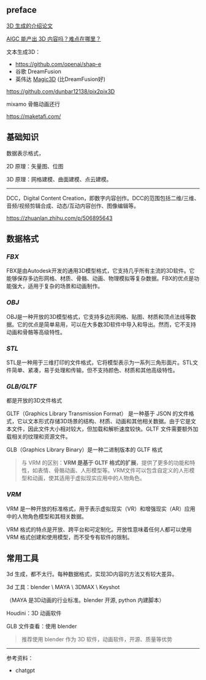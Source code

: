 
## preface

[3D 生成的介绍论文](https://arxiv.org/pdf/2210.15663v2.pdf)

[AIGC 能产出 3D 内容吗？难点在哪里？](https://www.zhihu.com/question/572123152)

文本生成3D：
- https://github.com/openai/shap-e
- 谷歌 DreamFusion
- 英伟达 [Magic3D](https://research.nvidia.com/labs/dir/magic3d/) (比DreamFusion好)

https://github.com/dunbar12138/pix2pix3D



mixamo 骨骼动画还行


https://maketafi.com/


## 基础知识

数据表示格式，

2D 原理：矢量图、位图

3D 原理：网格建模、曲面建模、点云建模。

--------------

DCC，Digital Content Creation，即数字内容创作。DCC的范围包括二维/三维、音频/视频剪辑合成、动态/互动内容创作、图像编辑等。

https://zhuanlan.zhihu.com/p/506895643



## 数据格式

### _FBX_

FBX是由Autodesk开发的通用3D模型格式，它支持几乎所有主流的3D软件。它能够保存多边形网格、材质、骨骼、动画、物理模拟等复杂数据。FBX的优点是功能强大，适用于复杂的场景和动画制作。

### _OBJ_

OBJ是一种开放的3D模型格式，它支持多边形网格、贴图、材质和顶点法线等数据。它的优点是简单易用，可以在大多数3D软件中导入和导出。然而，它不支持动画和骨骼等高级特性。


### _STL_

STL是一种用于三维打印的文件格式，它将模型表示为一系列三角形面片。STL文件简单、紧凑，易于处理和传输，但不支持颜色、材质和其他高级特性。




### _GLB/GLTF_

都是开放的3D文件格式

GLTF（Graphics Library Transmission Format） 是一种基于 JSON 的文件格式，它以文本形式存储3D场景的结构、材质、动画和其他相关数据。由于它是文本文件，因此文件大小相对较大，但加载和解析速度较快。GLTF 文件需要额外加载相关的纹理和资源文件。

GLB（Graphics Library Binary）是一种二进制版本的 GLTF 格式

> 与 VRM 的区别：**VRM 是基于 GLTF 格式的扩展**，提供了更多的功能和特性，如表情、骨骼动画、人形模型等。VRM文件可以包含自定义的人形模型和动画，使其适用于虚拟现实应用中的人物角色。


### _VRM_

VRM 是一种开放的标准格式，用于表示虚拟现实（VR）和增强现实（AR）应用中的人物角色模型和其相关数据。

VRM 格式的特点是开放、跨平台和可定制化。开放性意味着任何人都可以使用 VRM 格式创建和使用模型，而不受专有软件的限制。



## 常用工具

3d 生成，都不太行。每种数据格式，实现3D内容的方法又有较大差异。

3d 工具：blender \ MAYA \ 3DMAX \ Keyshot

（MAYA 是3D动画的行业标准。blender 开源, python 内建脚本）

Houdini：3D 动画软件

GLB 文件查看：使用 blender


> 推荐使用 blender 作为 3D 软件，动画软件，开源、质量等优势

----------------

参考资料：
- chatgpt
